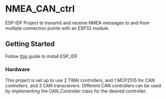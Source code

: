 # NMEA_CAN_ctrl
ESP-IDF Project to transmit and receive NMEA messages to and from multiple connection points with an ESP32 module.
## Getting Started
Follow [this](https://docs.espressif.com/projects/esp-idf/en/latest/esp32/get-started/index.html) guide to install ESP_IDF. 
### Hardware
This project is set up to use 2 TWAI controllers, and 1 MCP2515 for CAN controllers, and 3 CAN transceivers. Different CAN controllers can be used by implementing the CAN_Controller class for the desired controller. 
